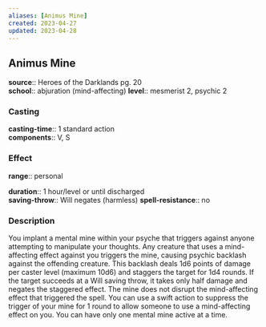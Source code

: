 ```yaml
---
aliases: [Animus Mine]
created: 2023-04-27
updated: 2023-04-28
---
```


## Animus Mine

**source**:: Heroes of the Darklands pg. 20  
**school**:: abjuration (mind-affecting)
**level**:: mesmerist 2, psychic 2

### Casting

**casting-time**:: 1 standard action  
**components**:: V, S

### Effect

**range**:: personal  
  
**duration**:: 1 hour/level or until discharged  
**saving-throw**:: Will negates (harmless)
**spell-resistance**:: no

### Description

You implant a mental mine within your psyche that triggers against anyone attempting to manipulate your thoughts. Any creature that uses a mind-affecting effect against you triggers the mine, causing psychic backlash against the offending creature. This backlash deals 1d6 points of damage per caster level (maximum 10d6) and staggers the target for 1d4 rounds. If the target succeeds at a Will saving throw, it takes only half damage and negates the staggered effect. The mine does not disrupt the mind-affecting effect that triggered the spell. You can use a swift action to suppress the trigger of your mine for 1 round to allow someone to use a mind-affecting effect on you. You can have only one mental mine active at a time.
